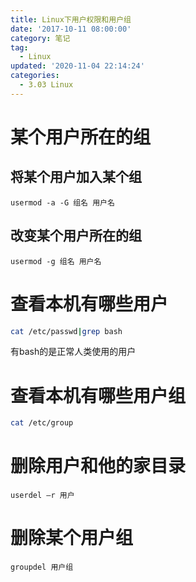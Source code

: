 ```yaml
---
title: Linux下用户权限和用户组
date: '2017-10-11 08:00:00'
category: 笔记
tag:
  - Linux
updated: '2020-11-04 22:14:24'
categories:
  - 3.03 Linux
---
```

# 某个用户所在的组
## 将某个用户加入某个组

```shell
usermod -a -G 组名 用户名
```
## 改变某个用户所在的组

```shell
usermod ‐g 组名 用户名
```

# 查看本机有哪些用户

```sh
cat /etc/passwd|grep bash
```

有bash的是正常人类使用的用户

# 查看本机有哪些用户组

```sh
cat /etc/group
```
# 删除用户和他的家目录

```shell
userdel –r 用户
```

# 删除某个用户组

```shell
groupdel 用户组
```
